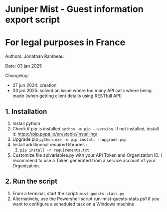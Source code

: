 # Juniper Mist - Guest information export script
# For legal purposes in France

Authors: Jonathan Rambeau

Date: 03 jan 2025

Changelog:
- 27 jun 2024: creation
- 03 jan 2025: solved an issue where too many API calls where being made (when getting client details using RESTfull API) 

## 1. Installation

1. Install python
2. Check if pip is installed ``` python -m pip --version ```. If not installed, install it: https://pip.pypa.io/en/stable/installing/
3. Upgrade pip ``` python.exe -m pip install --upgrade pip ```
4. Install additionnal required libraries :
    1. ```pip install -r requirements.txt```
5. Customize file apivariables.py with your API Token and Organization ID. I recommend to use a Token generated from a service account of your Organization.

## 2. Run the script

1. From a terminal, start the script: ``` mist-guests-stats.py ```
2. Alternatively, use the Powershell script run-mist-guests-stats.ps1 if you want to configure a scheduled task on a Windows machine